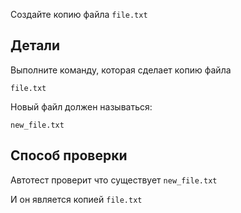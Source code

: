 Создайте копию файла `file.txt`

## Детали

Выполните команду, которая сделает копию файла

`file.txt`

Новый файл должен называться:

`new_file.txt`

## Способ проверки

Автотест проверит что существует `new_file.txt`

И он является копией `file.txt`